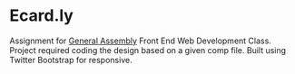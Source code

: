 <h1>Ecard.ly</h1>
<p>Assignment for <a href="http://generalassemb.ly">General Assembly</a> Front End Web Development Class. Project required coding the design based on a given comp file. Built using Twitter Bootstrap for responsive.</p>